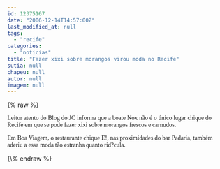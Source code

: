 ```yaml
---
id: 12375167
date: "2006-12-14T14:57:00Z"
last_modified_at: null
tags:
  - "recife"
categories:
  - "noticias"
title: "Fazer xixi sobre morangos virou moda no Recife"
sutia: null
chapeu: null
autor: null
imagem: null
---
```

{\% raw %}
<p><P><FONT face=Verdana>Leitor atento do Blog do JC informa que a boate Nox não é o único lugar chique do Recife em que se pode fazer xixi sobre morangos frescos e carnudos. </FONT></P></p>
<p><P><FONT face=Verdana>Em Boa Viagem, o restaurante chique E!, nas proximidades do bar Padaria, também aderiu a essa moda tão estranha quanto rid?cula.</FONT></P> </p>
{\% endraw %}